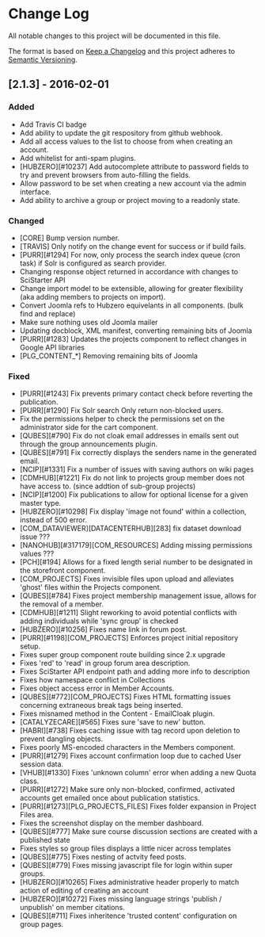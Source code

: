 # Change Log
All notable changes to this project will be documented in this file.

The format is based on [Keep a Changelog](http://keepachangelog.com/) 
and this project adheres to [Semantic Versioning](http://semver.org/).

## [2.1.3] - 2016-02-01
### Added
 - Add Travis CI badge
 - Add ability to update the git respository from github webhook.
 - Add all access values to the list to choose from when creating an account.
 - Add whitelist for anti-spam plugins.
 - [HUBZERO][#10237] Add autocomplete attribute to password fields to try and prevent browsers from auto-filling the fields.
 - Allow password to be set when creating a new account via the admin interface.
 - Add ability to archive a group or project moving to a readonly state.
 
### Changed
 - [CORE] Bump version number.
 - [TRAVIS] Only notify on the change event for success or if build fails.
 - [PURR][#1294] For now, only process the search index queue (cron task) if Solr is configured as search provider.
 - Changing response object returned in accordance with changes to SciStarter API
 - Change import model to be extensible, allowing for greater flexibility (aka adding members to projects on import).
 - Convert Joomla refs to Hubzero equivelants in all components. (bulk find and replace)
 - Make sure nothing uses old Joomla mailer
 - Updating docblock, XML manifest, converting remaining bits of Joomla
 - [PURR][#1283] Updates the projects component to reflect changes in Google API libraries
 - [PLG_CONTENT_*] Removing remaining bits of Joomla


### Fixed
- [PURR][#1243] Fix prevents primary contact check before reverting the publication.
- [PURR][#1290] Fix Solr search Only return non-blocked users.
- Fix the permissions helper to check the permissions set on the administrator side for the cart component.
- [QUBES][#790] Fix do not cloak email addresses in emails sent out through the group announcements plugin.
- [QUBES][#791] Fix correctly displays the senders name in the generated email.
- [NCIP][#1331] Fix a number of issues with saving authors on wiki pages
- [CDMHUB][#1221] Fix do not link to projects group member does not have access to. (since addtion of sub-group projects)
- [NCIP][#1200] Fix publications to allow for optional license for a given master type.
- [HUBZERO][#10298] Fix display 'image not found' within a collection, instead of 500 error.
- [COM_DATAVIEWER][DATACENTERHUB][283] fix dataset download issue ???
- [NANOHUB][#317179][COM_RESOURCES] Adding missing permissions values ???
- [PCH][#194] Allows for a fixed length serial number to be designated in the storefront component.
- [COM_PROJECTS] Fixes invisible files upon upload and alleviates 'ghost' files within the Projects component.
- [QUBES][#784] Fixes project membership management issue, allows for the removal of a member.
- [CDMHUB][#1211] Slight reworking to avoid potential conflicts with adding individuals while 'sync group' is checked 
- [HUBZERO][#10256] Fixes name link in forum post.
- [PURR][#1198][COM_PROJECTS] Enforces project initial repository setup.
- Fixes super group component route building since 2.x upgrade
- Fixes 'red' to 'read' in group forum area description.
- Fixes SciStarter API endpoint path and adding more info to description
- Fixes how namespace conflict in Collections
- Fixes object access error in Member Accounts.
- [QUBES][#772][COM_PROJECTS] Fixes HTML formatting issues concerning extraneous break tags being inserted.
- Fixes misnamed method in the Content - EmailCloak plugin.
- [CATALYZECARE][#565] Fixes sure 'save to new' button.
- [HABRI][#738] Fixes caching issue with tag record upon deletion to prevent dangling objects.
- Fixes poorly MS-encoded characters in the Members component.
- [PURR][#1279] Fixes account confirmation loop due to cached User session data.
- [VHUB][#1330] Fixes 'unknown column' error when adding a new Quota class.
- [PURR][#1272] Make sure only non-blocked, confirmed, activated accounts get emailed once about publication statistics.
- [PURR][#1273][PLG_PROJECTS_FILES] Fixes folder expansion in Project Files area.
- Fixes the screenshot display on the member dashboard.
- [QUBES][#777] Make sure course discussion sections are created with a published state
- Fixes styles so group files displays a little nicer across templates
- [QUBES][#775] Fixes nesting of actvity feed posts.
- [QUBES][#779] Fixes missing javascript file for login within super groups.
- [HUBZERO][#10265] Fixes administrative header properly to match action of editing of creating an account
- [HUBZERO][#10272] Fixes missing language strings 'publish / unpublish' on member citations.
- [QUBES][#711] Fixes inheritence 'trusted content' configuration on group pages.
